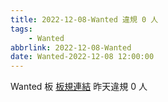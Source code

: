 ```yaml
---
title: 2022-12-08-Wanted 違規 0 人
tags:
    - Wanted
abbrlink: 2022-12-08-Wanted
date: Wanted-2022-12-08 12:00:00
---
```

Wanted 板 [板規連結](https://www.ptt.cc/bbs/Wanted/M.1608829773.A.D3B.html)
昨天違規 0 人
